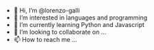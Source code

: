 - 👋 Hi, I’m @lorenzo-galli
- 👀 I’m interested in languages and programming
- 🌱 I’m currently learning Python and Javascript
- 💞️ I’m looking to collaborate on ...
- 📫 How to reach me ...

<!---
lorenzo-galli/lorenzo-galli is a ✨ special ✨ repository because its `README.md` (this file) appears on your GitHub profile.
You can click the Preview link to take a look at your changes.
--->
